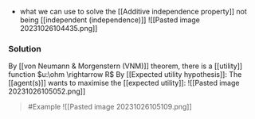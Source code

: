 - what we can use to solve the [[Additive independence property]] not being [[independent (independence)]]
![[Pasted image 20231026104435.png]]

### Solution
By [[von Neumann & Morgenstern (VNM)]] theorem, there is a [[utility]] function $u:\ohm \rightarrow R$
By [[Expected utility hypothesis]]: The [[agent(s)]] wants to maximise the [[expected utility]]:
![[Pasted image 20231026105052.png]]
>	#Example 
>	![[Pasted image 20231026105109.png]]